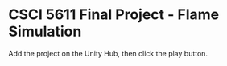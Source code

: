 # CSCI 5611 Final Project - Flame Simulation <br>
Add the project on the Unity Hub, then click the play button.
